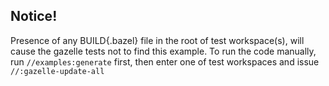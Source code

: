 ## Notice!

Presence of any BUILD{.bazel} file in the root of test workspace(s), will cause the gazelle tests not to find this example.
To run the code manually, run `//examples:generate` first, then enter one of test workspaces and issue `//:gazelle-update-all`
